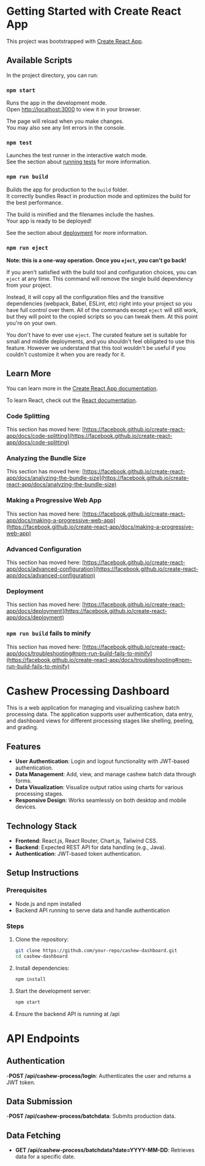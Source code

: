 # Getting Started with Create React App

This project was bootstrapped with [Create React App](https://github.com/facebook/create-react-app).

## Available Scripts

In the project directory, you can run:

### `npm start`

Runs the app in the development mode.\
Open [http://localhost:3000](http://localhost:3000) to view it in your browser.

The page will reload when you make changes.\
You may also see any lint errors in the console.

### `npm test`

Launches the test runner in the interactive watch mode.\
See the section about [running tests](https://facebook.github.io/create-react-app/docs/running-tests) for more information.

### `npm run build`

Builds the app for production to the `build` folder.\
It correctly bundles React in production mode and optimizes the build for the best performance.

The build is minified and the filenames include the hashes.\
Your app is ready to be deployed!

See the section about [deployment](https://facebook.github.io/create-react-app/docs/deployment) for more information.

### `npm run eject`

**Note: this is a one-way operation. Once you `eject`, you can't go back!**

If you aren't satisfied with the build tool and configuration choices, you can `eject` at any time. This command will remove the single build dependency from your project.

Instead, it will copy all the configuration files and the transitive dependencies (webpack, Babel, ESLint, etc) right into your project so you have full control over them. All of the commands except `eject` will still work, but they will point to the copied scripts so you can tweak them. At this point you're on your own.

You don't have to ever use `eject`. The curated feature set is suitable for small and middle deployments, and you shouldn't feel obligated to use this feature. However we understand that this tool wouldn't be useful if you couldn't customize it when you are ready for it.

## Learn More

You can learn more in the [Create React App documentation](https://facebook.github.io/create-react-app/docs/getting-started).

To learn React, check out the [React documentation](https://reactjs.org/).

### Code Splitting

This section has moved here: [https://facebook.github.io/create-react-app/docs/code-splitting](https://facebook.github.io/create-react-app/docs/code-splitting)

### Analyzing the Bundle Size

This section has moved here: [https://facebook.github.io/create-react-app/docs/analyzing-the-bundle-size](https://facebook.github.io/create-react-app/docs/analyzing-the-bundle-size)

### Making a Progressive Web App

This section has moved here: [https://facebook.github.io/create-react-app/docs/making-a-progressive-web-app](https://facebook.github.io/create-react-app/docs/making-a-progressive-web-app)

### Advanced Configuration

This section has moved here: [https://facebook.github.io/create-react-app/docs/advanced-configuration](https://facebook.github.io/create-react-app/docs/advanced-configuration)

### Deployment

This section has moved here: [https://facebook.github.io/create-react-app/docs/deployment](https://facebook.github.io/create-react-app/docs/deployment)

### `npm run build` fails to minify

This section has moved here: [https://facebook.github.io/create-react-app/docs/troubleshooting#npm-run-build-fails-to-minify](https://facebook.github.io/create-react-app/docs/troubleshooting#npm-run-build-fails-to-minify)


# Cashew Processing Dashboard

This is a web application for managing and visualizing cashew batch processing data. The application supports user authentication, data entry, and dashboard views for different processing stages like shelling, peeling, and grading.

## Features
- **User Authentication**: Login and logout functionality with JWT-based authentication.
- **Data Management**: Add, view, and manage cashew batch data through forms.
- **Data Visualization**: Visualize output ratios using charts for various processing stages.
- **Responsive Design**: Works seamlessly on both desktop and mobile devices.

## Technology Stack
- **Frontend**: React.js, React Router, Chart.js, Tailwind CSS.
- **Backend**: Expected REST API for data handling (e.g., Java).
- **Authentication**: JWT-based token authentication.

## Setup Instructions

### Prerequisites
- Node.js and npm installed
- Backend API running to serve data and handle authentication

### Steps
1. Clone the repository:
   ```bash
   git clone https://github.com/your-repo/cashew-dashboard.git
   cd cashew-dashboard
2. Install dependencies:
   ```bash
   npm install 
3. Start the development server:
   ```bash
   npm start
4. Ensure the backend API is running at /api

# API Endpoints
## Authentication
-**POST /api/cashew-process/login**: Authenticates the user and returns a JWT token.
## Data Submission
-**POST /api/cashew-process/batchdata**: Submits production data.
## Data Fetching
- **GET /api/cashew-process/batchdata?date=YYYY-MM-DD**: Retrieves data for a specific date.
